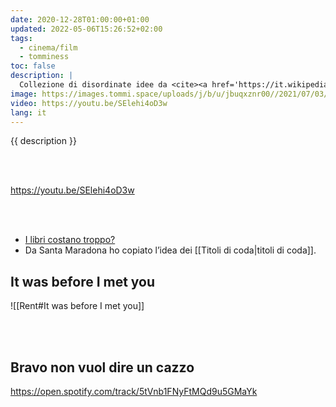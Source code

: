 ```yaml
---
date: 2020-12-28T01:00:00+01:00
updated: 2022-05-06T15:26:52+02:00
tags:
  - cinema/film
  - tomminess
toc: false
description: |
  Collezione di disordinate idee da <cite><a href='https://it.wikipedia.org/wiki/Santa_Maradona' target='_blank' title='“Santa Maradona„ su Wikipedia'>Santa Maradona</a></cite>, il mio film preferito.
image: https://images.tommi.space/uploads/j/b/u/jbuqxznr00//2021/07/03/20210703101124-dc978467.jpg
video: https://youtu.be/SElehi4oD3w
lang: it
---
```

{{ description }}

<br>
<br>

https://youtu.be/SElehi4oD3w

<br>
<br>

- [I libri costano troppo?](https://www.ciwati.it/2020/12/27/libri-costano-ovvero-della-circolazione/ '«I libri costano troppo?» ovvero della “circolazione”')
- Da Santa Maradona ho copiato l’idea dei [[Titoli di coda|titoli di coda]].

## It was before I met you

![[Rent#It was before I met you]]

<br>
<br>

## Bravo non vuol dire un cazzo

https://open.spotify.com/track/5tVnb1FNyFtMQd9u5GMaYk